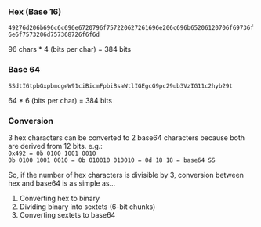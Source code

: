 ### Hex (Base 16)
`49276d206b696c6c696e6720796f757220627261696e206c696b65206120706f69736f6e6f7573206d757368726f6f6d`  

96 chars * 4 (bits per char) = 384 bits

### Base 64
`SSdtIGtpbGxpbmcgeW91ciBicmFpbiBsaWtlIGEgcG9pc29ub3VzIG11c2hyb29t`

64 * 6 (bits per char) = 384 bits

### Conversion
3 hex characters can be converted to 2 base64 characters because both are derived from 12 bits. e.g.:  
`0x492 = 0b 0100 1001 0010`  
`0b 0100 1001 0010 = 0b 010010 010010 = 0d 18 18 = base64 SS`

So, if the number of hex characters is divisible by 3, conversion between hex and base64 is as simple as...  
1. Converting hex to binary
2. Dividing binary into sextets (6-bit chunks)
3. Converting sextets to base64